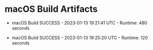 # macOS Build Artifacts

* macOS Build SUCCESS - 2023-01-13 19:21:41 UTC - Runtime: 480 seconds

* macOS Build SUCCESS - 2023-01-13 19:25:20 UTC - Runtime: 120 seconds
